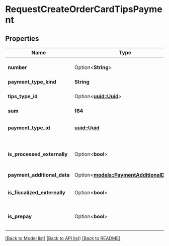 # RequestCreateOrderCardTipsPayment

## Properties

Name | Type | Description | Notes
------------ | ------------- | ------------- | -------------
**number** | Option<**String**> | Card No.  > In iikoFront, it is possible to make card payment without card No. | [optional]
**payment_type_kind** | **String** |  | 
**tips_type_id** | Option<[**uuid::Uuid**](uuid::Uuid.md)> | Tips type ID.                Can be obtained by `/api/1/tips_types` operation. | [optional]
**sum** | **f64** | Amount due. | 
**payment_type_id** | [**uuid::Uuid**](uuid::Uuid.md) | Payment type.                 Can be obtained by `/api/1/payment_types` operation. | 
**is_processed_externally** | Option<**bool**> | Whether payment item is processed by external payment system (made from outside). | [optional]
**payment_additional_data** | Option<[**models::PaymentAdditionalData**](PaymentAdditionalData.md)> | Additional payment parameters. | [optional]
**is_fiscalized_externally** | Option<**bool**> | Whether the payment item is externally fiscalized.   > Allowed from version `7.6.3`. | [optional]
**is_prepay** | Option<**bool**> | Whether the payment item is prepay. Unavailable for `paymentKindType.LoyaltyCard`.   > Allowed from version `8.2.6`. | [optional]

[[Back to Model list]](../README.md#documentation-for-models) [[Back to API list]](../README.md#documentation-for-api-endpoints) [[Back to README]](../README.md)



